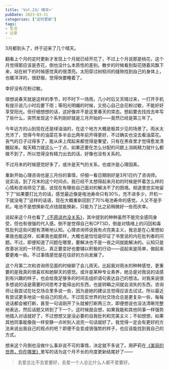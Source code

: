 ```yaml
---
title: 'Vol.23/ 晴天☀️'
pubDate: 2023-03-31
categories: ["定时更新"]
tags:
- 生活
- 记录
---
```


3月都到头了，终于迎来了几个晴天。

翻看上个月的定时更新才发现上个月就已经开花了，不过上个月说那是桃花，这个月觉得那应该是杏花，倒也没什么本质性的差别。散步的时候看到梨花随着风飘下来，站在树下的时候感觉真的很漂亮。太阳穿过树杈间的缝隙找到自己的身体上，也暖洋洋的，很舒服，觉得快要睡着了。

幸好没有花粉过敏。

很想说春天就是这样的季节，时不时下一场雨，几小时后又天晴过来，一打开手机有提示说几小时后要下雨；等阳光明媚的时候，又担心自己会花粉过敏，不能好好享受阳光。但仔细想想的话，这好像并不是这里春天的常态。想起要去找找去年写了些什么，突然发现这个系列刚好就是三月开始的——竟然已经是第三年了。

今年远方的山到现在还是绿油油的，在这个地方大概是极其少见的场景了。雨水太充沛了，觉得今年的油菜花多半会比两年前开得更好，不过确实也没去看油菜花。丧气的日子过得多了，能从床上爬起来都觉得是奢望，只有在黑夜里才觉得愈发清醒起来。每天精力就这么一丁点，如果还要在怎么分配的问题上消耗精力就什么都做不到了，所以觉得没有精力出去的话，好像也没有关系的。

不过月末的时候感觉好多了，或许是天气的关系，也或许是心理因素。

重新开始心理咨询也是三月份的事情，仔细一看日期刚好是3月1日约了咨询师。说实话，到了月末的这个时间点，我已经不太想得起来月初的时候是怀着怎么样的心情和咨询师见了面，说现在有哪些自己面对的解决不了的困境。频道里忠实地留下了“如果要打比方的话，感觉最近像是电池寿命只有30%，充不进多少，开机一下就没电了”这样的话语，现在大概重新回到了70%电池寿命的感觉。人又不是手机，电池不是想换新花点钱就能换新，只能为了比之前稍微好一些而庆幸。

说起来这个月也看了[《不原谅也没关系》](https://book.douban.com/subject/36132802/)，其中提到的种种虽然不能完全感同身受，但也有很强的代入感。倒不是觉得自己有CPTSD，倒是对情绪上的闪回和毒性批判这些问题有清晰地认知。心理咨询师说我有点完美主义，我总是在心里想如果我也能这样、如果我也能那样，大概也是恰恰是印证了书里说的内在批判者的问题。不过，即便知道了问题在哪里，要解决也不是一夜之间就能解决的。认知只是改善状况的一环而已，真正要变好也要辅以积极的行动——说起来是简单，做起来要更难一些。不过事情感觉是在往好的方向发展了。

这个月第二次和咨询师见面的时候聊了会儿雨天。比起我对雨水的种种感觉，更重要的是我真的很喜欢和她聊天的感觉。或许是某种专业素养，她总是对我说的话感到有兴趣的样子，也会给我足够多的时间去组织语句表达自己的想法。对我来说很多想说的话是需要时间思考才能得出的东西，也是转瞬之间就会消失的东西，咨询师让我尝试在社交场合里多说一些，因为是她的建议总觉得应该去试试，所以最近有尝试更多地说一些自己的观点。不过现实世界的社交场合总是更复杂一些，每每说话都会被打断，甚至一句话刚开了头就被打断两三次，即便想说也没法清晰完整地表达，然后话题又转到了下一个。这时候就会想，如果我能和其他同事一样强势地插入对话就好了，不过想想又是没必要的自我批判和完美主义；不如想想，如果其他同事能像我一样安静一点听别人说完一句话就好了。我觉得一定会有更好的方法来说出我自己的观点的吧？即便不会变成很强势的样子，也应该能找到我自己的方式。

想来这个月倒也没做什么事非说不可的事情，决定就不多说了。用萨莉在[《美丽的世界，你在哪里》](https://book.douban.com/subject/35802030/)里写的话为这个月不长的月度更新结尾好了——

> 去爱总比不去爱要好，去爱一个人总比什么人都不爱要好。
